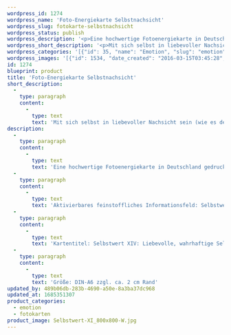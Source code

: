 ```yaml
---
wordpress_id: 1274
wordpress_name: 'Foto-Energiekarte Selbstnachsicht'
wordpress_slug: fotokarte-selbstnachsicht
wordpress_status: publish
wordpress_description: '<p>Eine hochwertige Fotoenergiekarte in Deutschland gedruckt und in Handarbeit laminiert.  Sie ist in Postkartengröße (DIN-A6) gut zu transportieren und kann auch auf den Körper aufgelegt werden.</p><p>Aktivierbares feinstoffliches Informationsfeld: Selbstwert - Wahrheit - Nachsicht mit sich selbst - Liebevolles Denken, Fühlen, Agieren: Aufgeben von übergroßer Strenge, Selbstbestrafung usw. in Gedanken, Gefühlen und Taten. Stattdessen einen wahrhaftigen Zugang dazu finden, mit sich selbst auf liebevoll, nachsichtige Weise umzugehen, so, wie es der inneren Wahrheit entspricht.</p><p>Kartentitel: Selbstwert XIV: Liebevolle, wahrhaftige Selbstnachsicht. Schwingung: Pink</p><p>Größe: DIN-A6 zzgl. ca. 2 cm Rand<br />Andere Formate sind individuell für Sie innerhalb weniger Tage herstellbar. Bitte kontaktieren Sie uns hierfür unter <a href="mailto:info@elvedenverlag.de">info@elvedenverlag.de</a>.</p><p><a href="https://my.feenbaum.de/anwendung-energiebilder-foto-laminiert/">Anwendungshinweise</a>      <a href="https://my.feenbaum.de/produktinformationen-fotokarten/">Produktinformationen</a></p>'
wordpress_short_description: '<p>Mit sich selbst in liebevoller Nachsicht sein (wie es der inneren Wahrheit entspricht)<br /><em>Hinweis: Das Wasserzeichen „Elveden Verlag Energiebild“ wird nicht mit gedruckt</em></p>'
wordpress_categories: '[{"id": 35, "name": "Emotion", "slug": "emotion"}, {"id": 23, "name": "Fotokarten", "slug": "fotokarten"}]'
wordpress_images: '[{"id": 1534, "date_created": "2016-03-15T03:45:28", "date_created_gmt": "2016-03-15T01:45:28", "date_modified": "2016-03-15T03:45:28", "date_modified_gmt": "2016-03-15T01:45:28", "src": "https://my.feenbaum.de/wp-content/uploads/2016/03/Selbstwert-XI_800x800-W.jpg", "name": "Selbstwert XI_800x800-W", "alt": ""}]'
id: 1274
blueprint: product
title: 'Foto-Energiekarte Selbstnachsicht'
short_description:
  -
    type: paragraph
    content:
      -
        type: text
        text: 'Mit sich selbst in liebevoller Nachsicht sein (wie es der inneren Wahrheit entspricht)'
description:
  -
    type: paragraph
    content:
      -
        type: text
        text: 'Eine hochwertige Fotoenergiekarte in Deutschland gedruckt und in Handarbeit laminiert.  Sie ist in Postkartengröße (DIN-A6) gut zu transportieren und kann auch auf den Körper aufgelegt werden.'
  -
    type: paragraph
    content:
      -
        type: text
        text: 'Aktivierbares feinstoffliches Informationsfeld: Selbstwert - Wahrheit - Nachsicht mit sich selbst - Liebevolles Denken, Fühlen, Agieren: Aufgeben von übergroßer Strenge, Selbstbestrafung usw. in Gedanken, Gefühlen und Taten. Stattdessen einen wahrhaftigen Zugang dazu finden, mit sich selbst auf liebevoll, nachsichtige Weise umzugehen, so, wie es der inneren Wahrheit entspricht.'
  -
    type: paragraph
    content:
      -
        type: text
        text: 'Kartentitel: Selbstwert XIV: Liebevolle, wahrhaftige Selbstnachsicht. Schwingung: Pink'
  -
    type: paragraph
    content:
      -
        type: text
        text: 'Größe: DIN-A6 zzgl. ca. 2 cm Rand'
updated_by: 489b06db-283b-4690-a50e-8a3ba37dc968
updated_at: 1685351307
product_categories:
  - emotion
  - fotokarten
product_image: Selbstwert-XI_800x800-W.jpg
---
```

